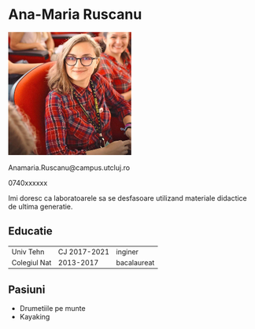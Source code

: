

<body>
<h1>Ana-Maria Ruscanu</h1>
<img src="anar_pic.jpg" width="250" height="250">
<p>Anamaria.Ruscanu@campus.utcluj.ro</p>
<p>0740xxxxxx</p>

<p>Imi doresc ca laboratoarele sa se desfasoare utilizand materiale didactice de ultima generatie.</p>

<h2>Educatie</h2>
<table>
<tr><td>Univ Tehn</td><td>CJ 2017-2021</td><td>inginer</td></tr>
<tr><td>Colegiul Nat</td><td>2013-2017</td><td>bacalaureat</td></tr>
</table>

<h2>Pasiuni</h2>
<ul>
<li>Drumetiile pe munte</li>
<li>Kayaking</li>
</ul>
</body>
</html>
